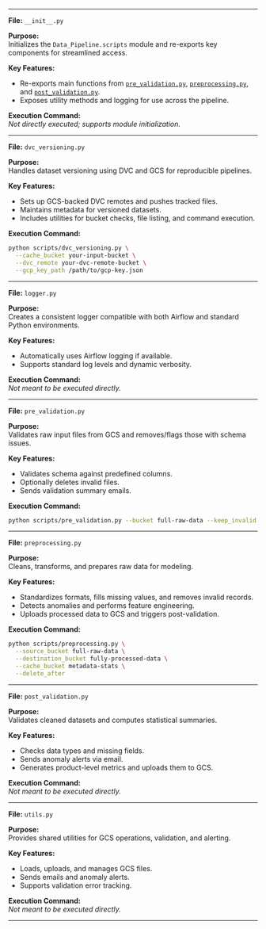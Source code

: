 
---

**File:** `__init__.py`  

**Purpose:**  
Initializes the `Data_Pipeline.scripts` module and re-exports key components for streamlined access.

**Key Features:**
- Re-exports main functions from [`pre_validation.py`](./pre_validation.py), [`preprocessing.py`](./preprocessing.py), and [`post_validation.py`](./post_validation.py).
- Exposes utility methods and logging for use across the pipeline.

**Execution Command:**  
_Not directly executed; supports module initialization._

---

**File:** `dvc_versioning.py`  

**Purpose:**  
Handles dataset versioning using DVC and GCS for reproducible pipelines.

**Key Features:**
- Sets up GCS-backed DVC remotes and pushes tracked files.
- Maintains metadata for versioned datasets.
- Includes utilities for bucket checks, file listing, and command execution.

**Execution Command:**  
```bash
python scripts/dvc_versioning.py \
  --cache_bucket your-input-bucket \
  --dvc_remote your-dvc-remote-bucket \
  --gcp_key_path /path/to/gcp-key.json
```

---

**File:** `logger.py`  

**Purpose:**  
Creates a consistent logger compatible with both Airflow and standard Python environments.

**Key Features:**
- Automatically uses Airflow logging if available.
- Supports standard log levels and dynamic verbosity.

**Execution Command:**  
_Not meant to be executed directly._

---

**File:** `pre_validation.py`  

**Purpose:**  
Validates raw input files from GCS and removes/flags those with schema issues.

**Key Features:**
- Validates schema against predefined columns.
- Optionally deletes invalid files.
- Sends validation summary emails.

**Execution Command:**  
```bash
python scripts/pre_validation.py --bucket full-raw-data --keep_invalid
```

---

**File:** `preprocessing.py`  

**Purpose:**  
Cleans, transforms, and prepares raw data for modeling.

**Key Features:**
- Standardizes formats, fills missing values, and removes invalid records.
- Detects anomalies and performs feature engineering.
- Uploads processed data to GCS and triggers post-validation.

**Execution Command:**  
```bash
python scripts/preprocessing.py \
  --source_bucket full-raw-data \
  --destination_bucket fully-processed-data \
  --cache_bucket metadata-stats \
  --delete_after
```

---

**File:** `post_validation.py`  

**Purpose:**  
Validates cleaned datasets and computes statistical summaries.

**Key Features:**
- Checks data types and missing fields.
- Sends anomaly alerts via email.
- Generates product-level metrics and uploads them to GCS.

**Execution Command:**  
_Not meant to be executed directly._

---

**File:** `utils.py`  

**Purpose:**  
Provides shared utilities for GCS operations, validation, and alerting.

**Key Features:**
- Loads, uploads, and manages GCS files.
- Sends emails and anomaly alerts.
- Supports validation error tracking.

**Execution Command:**  
_Not meant to be executed directly._

---
